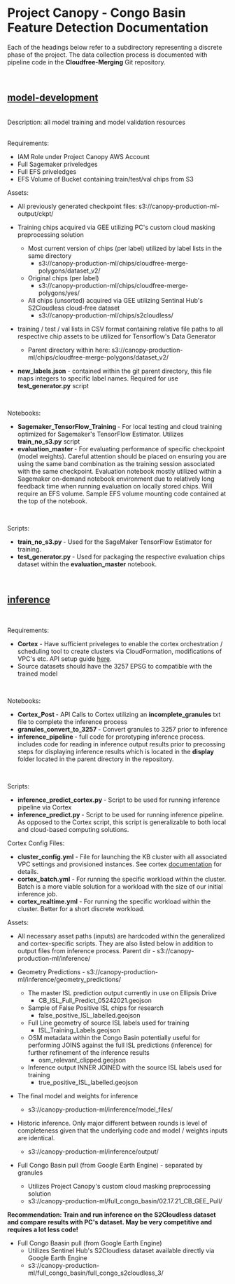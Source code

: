 # Project Canopy - Congo Basin Feature Detection Documentation

Each of the headings below refer to a subdirectory representing a discrete phase of the project. The data collection process is documented with pipeline code in the <b>Cloudfree-Merging</b> Git repository.     

<br />

## <u>model-development</u>
 <br />
Description: all model training and model validation resources
<br />
<br />

Requirements:

* IAM Role under Project Canopy AWS Account
* Full Sagemaker priveledges 
* Full EFS priveledges 
* EFS Volume of Bucket containing train/test/val chips from S3

Assets:

* All previously generated checkpoint files: s3://canopy-production-ml-output/ckpt/


* Training chips acquired via GEE utilizing PC's custom cloud masking preprocessing solution
  * Most current version of chips (per label) utilized by label lists in the same directory 
    * s3://canopy-production-ml/chips/cloudfree-merge-polygons/dataset_v2/
  * Original chips (per label)
    * s3://canopy-production-ml/chips/cloudfree-merge-polygons/yes/  
  * All chips (unsorted) acquired via GEE utilizing Sentinal Hub's S2Cloudless cloud-free dataset
    * s3://canopy-production-ml/chips/s2cloudless/


* training / test / val lists in CSV format containing relative file paths to all respective chip assets to be utilized for Tensorflow's Data Generator 
  * Parent directory within here:  s3://canopy-production-ml/chips/cloudfree-merge-polygons/dataset_v2/


* <b>new_labels.json</b> - contained within the git parent directory, this file maps integers to specific label names. Required for use <b>test_generator.py</b> script 

<br />

Notebooks:

* <b> Sagemaker_TensorFlow_Training </b> - For local testing and cloud training optimized for Sagemaker's TensorFlow Estimator. Utilizes <b>train_no_s3.py</b> script
* <b> evaluation_master </b> - For evaluating performance of specific checkpoint (model weights). Careful attention should be placed on ensuring you are using the same band combination as the training session associated with the same checkpoint. Evaluation notebook mostly utilized within a Sagemaker on-demand notebook environment due to relatively long feedback time when running evaluation on locally stored chips. Will require an EFS volume. Sample EFS volume mounting code contained at the top of the notebook.      

<br />

Scripts:

* <b> train_no_s3.py </b> - Used for the SageMaker TensorFlow Estimator for training. 
* <b> test_generator.py </b> - Used for packaging the respective evaluation chips dataset within the <b>evaluation_master</b> notebook.   

<br />

## <u>inference</u>

<br />

Requirements:

* <b>Cortex</b> - Have sufficient priveleges to enable the cortex orchestration / scheduling tool to create clusters via CloudFormation, modifications of VPC's etc. API setup guide [here](https://docs.cortex.dev/).  
* Source datasets should have the 3257 EPSG to compatible with the trained model  

<br />

Notebooks:

* <b> Cortex_Post </b> - API Calls to Cortex utilizing an <b>incomplete_granules</b> txt file to complete the inference process
* <b> granules_convert_to_3257 </b> - Convert granules to 3257 prior to inference
* <b> inference_pipeline </b> - full code for prorotyping inference process. includes code for reading in inference output results prior to precossing steps for displaying inference results which is located in the <b>display</b> folder located in the parent directory in the repository.   

<br />

Scripts:

* <b> inference_predict_cortex.py </b> - Script to be used for running inference pipeline via Cortex 
* <b> inference_predict.py </b> - Script to be used for running inference pipeline. As opposed to the Cortex script, this script is generalizable to both local and cloud-based computing solutions. 

Cortex Config Files:

* <b>cluster_config.yml</b> - File for launching the KB cluster with all associated VPC settings and provisioned instances. See cortex [documentation](https://docs.cortex.dev) for details.  
* <b>cortex_batch.yml</b> - For running the specific workload within the cluster. Batch is a more viable solution for a workload with the size of our initial inference job. 
* <b>cortex_realtime.yml</b> - For running the specific workload within the cluster. Better for a short discrete workload. 


Assets:

* All necessary asset paths (inputs) are hardcoded within the generalized and cortex-specific scripts. They are also listed below in addition to output files from inference process. Parent dir - s3://canopy-production-ml/inference/  


* Geometry Predictions - s3://canopy-production-ml/inference/geometry_predictions/
  * The master ISL prediction output currently in use on Ellipsis Drive
    * CB_ISL_Full_Predict_05242021.geojson 
  * Sample of False Positive ISL chips for research
    * false_positive_ISL_labelled.geojson
  * Full Line geometry of source ISL labels used for training
    * ISL_Training_Labels.geojson  
  * OSM metadata within the Congo Basin potentially useful for performing JOINS against the full ISL predictions (inference) for further refinement of the inference results 
    * osm_relevant_clipped.geojson
  * Inference output INNER JOINED with the source ISL labels used for training 
    * true_positive_ISL_labelled.geojson


* The final model and weights for inference  
  * s3://canopy-production-ml/inference/model_files/

* Historic inference. Only major different between rounds is level of completeness given that the underlying code and model / weights inputs are identical. 
  * s3://canopy-production-ml/inference/output/

* Full Congo Basin pull (from Google Earth Engine) - separated by granules 
  * Utilizes Project Canopy's custom cloud masking preprocessing solution 
  * s3://canopy-production-ml/full_congo_basin/02.17.21_CB_GEE_Pull/


<b>Recommendation: Train and run inference on the S2Cloudless dataset and compare results with PC's dataset. May be very competitive and requires a lot less code!</b>

* Full Congo Baasin pull (from Google Earth Engine) 
  * Utilizes Sentinel Hub's S2Cloudless dataset available directly via Google Earth Engine
  * s3://canopy-production-ml/full_congo_basin/full_congo_s2cloudless_3/






